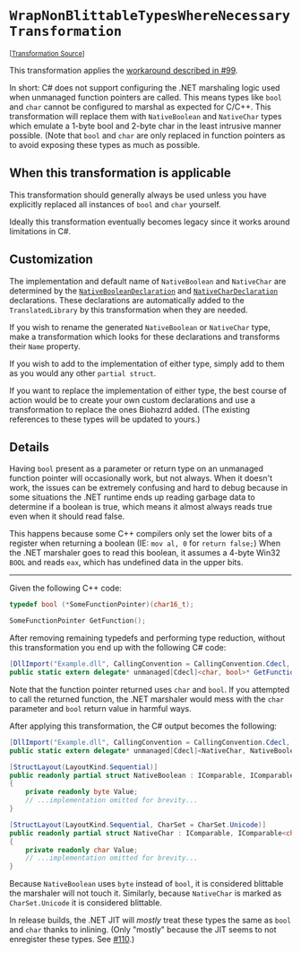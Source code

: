 `WrapNonBlittableTypesWhereNecessaryTransformation`
===================================================================================================

<small>\[[Transformation Source](../../Biohazrd.CSharp/#Transformations/WrapNonBlittableTypesWhereNecessaryTransformation.cs)\]</small>

This transformation applies the [workaround described in #99](https://github.com/InfectedLibraries/Biohazrd/issues/99).

In short: C# does not support configuring the .NET marshaling logic used when unmanaged function pointers are called. This means types like `bool` and `char` cannot be configured to marshal as expected for C/C++. This transformation will replace them with `NativeBoolean` and `NativeChar` types which emulate a 1-byte bool and 2-byte char in the least intrusive manner possible. (Note that `bool` and `char` are only replaced in function pointers as to avoid exposing these types as much as possible.

## When this transformation is applicable

This transformation should generally always be used unless you have explicitly replaced all instances of `bool` and `char` yourself.

Ideally this transformation eventually becomes legacy since it works around limitations in C#.

## Customization

The implementation and default name of `NativeBoolean` and `NativeChar` are determined by the [`NativeBooleanDeclaration`](../BuiltInDeclarations/NativeBooleanDeclaration.md) and [`NativeCharDeclaration`](../BuiltInDeclarations/NativeCharDeclaration.md) declarations. These declarations are automatically added to the `TranslatedLibrary` by this transformation when they are needed.

If you wish to rename the generated `NativeBoolean` or `NativeChar` type, make a transformation which looks for these declarations and transforms their `Name` property.

If you wish to add to the implementation of either type, simply add to them as you would any other `partial struct`.

If you want to replace the implementation of either type, the best course of action would be to create your own custom declarations and use a transformation to replace the ones Biohazrd added. (The existing references to these types will be updated to yours.)

## Details

Having `bool` present as a parameter or return type on an unmanaged function pointer will occasionally work, but not always. When it doesn't work, the issues can be extremely confusing and hard to debug because in some situations the .NET runtime ends up reading garbage data to determine if a boolean is true, which means it almost always reads true even when it should read false.

This happens because some C++ compilers only set the lower bits of a register when returning a boolean (IE: `mov al, 0` for `return false;`) When the .NET marshaler goes to read this boolean, it assumes a 4-byte Win32 `BOOL` and reads `eax`, which has undefined data in the upper bits.

-------

Given the following C++ code:

```cpp
typedef bool (*SomeFunctionPointer)(char16_t);

SomeFunctionPointer GetFunction();
```

After removing remaining typedefs and performing type reduction, without this transformation you end up with the following C# code:

```csharp
[DllImport("Example.dll", CallingConvention = CallingConvention.Cdecl, EntryPoint = "?GetFunction@@YAP6A_N_S@ZXZ", ExactSpelling = true)]
public static extern delegate* unmanaged[Cdecl]<char, bool>* GetFunction();
```

Note that the function pointer returned uses `char` and `bool`. If you attempted to call the returned function, the .NET marshaler would mess with the `char` parameter and `bool` return value in harmful ways.

After applying this transformation, the C# output becomes the following:

```csharp
[DllImport("Example.dll", CallingConvention = CallingConvention.Cdecl, EntryPoint = "?GetFunction@@YAP6A_N_S@ZXZ", ExactSpelling = true)]
public static extern delegate* unmanaged[Cdecl]<NativeChar, NativeBoolean>* GetFunction();

[StructLayout(LayoutKind.Sequential)]
public readonly partial struct NativeBoolean : IComparable, IComparable<bool>, IEquatable<bool>, IComparable<NativeBoolean>, IEquatable<NativeBoolean>
{
    private readonly byte Value;
    // ...implementation omitted for brevity...
}

[StructLayout(LayoutKind.Sequential, CharSet = CharSet.Unicode)]
public readonly partial struct NativeChar : IComparable, IComparable<char>, IEquatable<char>, IComparable<NativeChar>, IEquatable<NativeChar>
{
    private readonly char Value;
    // ...implementation omitted for brevity...
}
```

Because `NativeBoolean` uses `byte` instead of `bool`, it is considered blittable the marshaler will not touch it. Similarly, because `NativeChar` is marked as `CharSet.Unicode` it is considered blittable.

In release builds, the .NET JIT will *mostly* treat these types the same as `bool` and `char` thanks to inlining. (Only "mostly" because the JIT seems to not enregister these types. See [#110](https://github.com/InfectedLibraries/Biohazrd/issues/110).)
